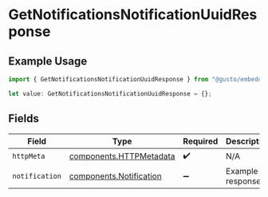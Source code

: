 # GetNotificationsNotificationUuidResponse

## Example Usage

```typescript
import { GetNotificationsNotificationUuidResponse } from "@gusto/embedded-api/models/operations/getnotificationsnotificationuuid.js";

let value: GetNotificationsNotificationUuidResponse = {};
```

## Fields

| Field                                                              | Type                                                               | Required                                                           | Description                                                        |
| ------------------------------------------------------------------ | ------------------------------------------------------------------ | ------------------------------------------------------------------ | ------------------------------------------------------------------ |
| `httpMeta`                                                         | [components.HTTPMetadata](../../models/components/httpmetadata.md) | :heavy_check_mark:                                                 | N/A                                                                |
| `notification`                                                     | [components.Notification](../../models/components/notification.md) | :heavy_minus_sign:                                                 | Example response                                                   |